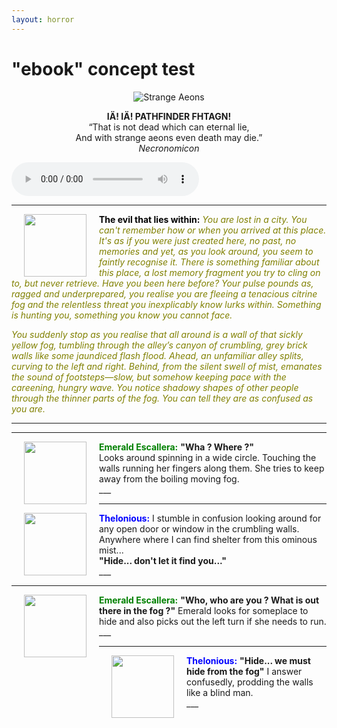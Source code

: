 ```yaml
---
layout: horror
---
```



# "ebook" concept test

<p align="center">
  <img src="https://i.imgur.com/MFcQvxo.png?1" alt="Strange Aeons">
</p>

<p align="center">
  <b>IÄ! IÄ! PATHFINDER FHTAGN!</b><br>
  “That is not dead which can eternal lie, <br>
  And with strange aeons even death may die.”<br>
  <i>Necronomicon</i>
</p>

<audio src="https://api.soundcloud.com/tracks/225459918/download?client_id=LBCcHmRB8XSStWL6wKH2HPACspQlXg2P" controls>
</audio>

___
<img src="https://gamersplane.com/characters/avatars/13311.jpg?1578996975" align="left" hspace="20" width="100" height="100" /> 
<font color="black"><b>The evil that lies within:</b></font><font color="olive"><i>
You are lost in a city. You can't remember how or when you arrived at this place. It's as if you were just created here, no past, no memories and yet, as you look around, you seem to faintly recognise it. There is something familiar about this place, a lost memory fragment you try to cling on to, but never retrieve. Have you been here before? Your pulse pounds as, ragged and underprepared, you realise you are fleeing a tenacious citrine fog and the relentless threat you inexplicably know lurks within. Something is hunting you, something you know you cannot face.

You suddenly stop as you realise that all around is a wall of that sickly yellow fog, tumbling through the alley’s canyon of crumbling, grey brick walls like some jaundiced flash flood. Ahead, an unfamiliar alley splits, curving to the left and right. Behind, from the silent swell of mist, emanates the sound of footsteps—slow, but somehow keeping pace with the careening, hungry wave. You notice shadowy shapes of other people through the thinner parts of the fog. You can tell they are as confused as you are.
</i></font>
___

___
<img src="https://gamersplane.com/characters/avatars/13255.jpg?1579076408" align="left" hspace="20" width="100" height="100" /> 
<font color="green"><b>Emerald Escallera:</b></font>
  <b>"Wha ? Where ?"</b> <br>
  Looks around spinning in a wide circle. Touching the walls running her fingers along them.
She tries to keep away from the boiling moving fog.
<br>
___

___
<img src="https://gamersplane.com/characters/avatars/13254.jpg?1579078623" align="left" hspace="20" width="100" height="100" /> 
<font color="blue"><b>Thelonious:</b></font>
I stumble in confusion looking around for any open door or window in the crumbling walls. Anywhere where I can find shelter from this ominous mist...
<br>
<b>"Hide... don't let it find you..."</b>
<br>
___


___
<img src="https://gamersplane.com/characters/avatars/13255.jpg?1579076408" align="left" hspace="20" width="100" height="100" /> 
<font color="green"><b>Emerald Escallera:</b></font>
  <b>"Who, who are you ? What is out there in the fog ?"</b> Emerald looks for someplace to hide and also picks out the left turn if she needs to run.
<br>
___

___
<img src="https://gamersplane.com/characters/avatars/13254.jpg?1579078623" align="left" hspace="20" width="100" height="100" /> 
<font color="blue"><b>Thelonious:</b></font>
<b>"Hide... we must hide from the fog"</b> I answer confusedly, prodding the walls like a blind man.
<br>
___
